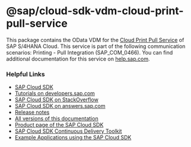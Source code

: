 # @sap/cloud-sdk-vdm-cloud-print-pull-service

This package contains the OData VDM for the [Cloud Print Pull Service](https://api.sap.com/api/API_CLOUD_PRINT_PULL_SRV) of SAP S/4HANA Cloud.
This service is part of the following communication scenarios: Printing - Pull Integration (SAP_COM_0466).
You can find additional documentation for this service on [help.sap.com](https://help.sap.com/viewer/e8c6621864654025997c9daea001a778/latest/en-US/26bbee4468f34f06958417e7b70f088b.html).

### Helpful Links

- [SAP Cloud SDK](https://github.com/SAP/cloud-sdk-js)
- [Tutorials on developers.sap.com](https://developers.sap.com/tutorial-navigator.html?tag=products:technology-platform/sap-cloud-sdk/sap-cloud-sdk&tag=topic:javascript)
- [SAP Cloud SDK on StackOverflow](https://stackoverflow.com/questions/tagged/sap-cloud-sdk?tab=Newest)
- [SAP Cloud SDK on answers.sap.com](https://answers.sap.com/tags/73555000100800000895)
- [Release notes](https://help.sap.com/doc/2324e9c3b28748a4ae2ad08166d77675/1.0/en-US/js-index.html)
- [All versions of this documentation](https://help.sap.com/viewer/product/SAP_CLOUD_SDK/1.0/en-US)
- [Product page of the SAP Cloud SDK](https://developers.sap.com/topics/cloud-sdk.html)
- [SAP Cloud SDK Continuous Delivery Toolkit](https://github.com/SAP/cloud-s4-sdk-pipeline)
- [Example Applications using the SAP Cloud SDK](https://github.com/SAP/cloud-s4-sdk-examples)
